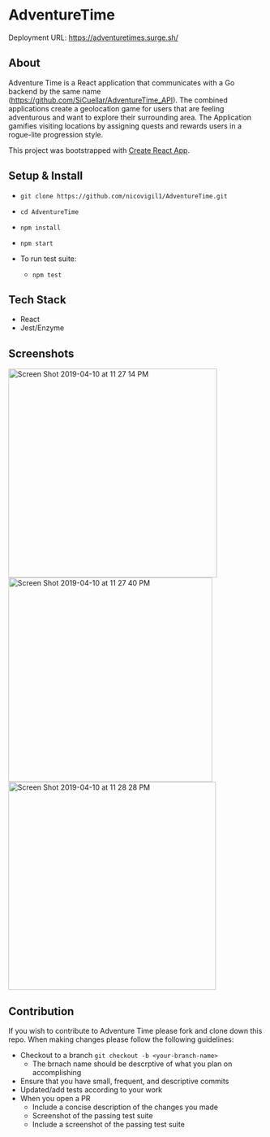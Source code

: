# AdventureTime 
Deployment URL: https://adventuretimes.surge.sh/

## About
Adventure Time is a React application that communicates with a Go backend by the same name (https://github.com/SiCuellar/AdventureTime_API). The combined applications create a geolocation game for users that are feeling adventurous and want to explore their surrounding area. The Application gamifies visiting locations by assigning quests and rewards users in a rogue-lite progression style.  


This project was bootstrapped with [Create React App](https://github.com/facebook/create-react-app).

 ## Setup & Install
 
 - `git clone https://github.com/nicovigil1/AdventureTime.git`
 - `cd AdventureTime`
 - `npm install`
 - `npm start`
 
 - To run test suite:
    - `npm test`
 
 ## Tech Stack
  - React 
  - Jest/Enzyme
  
## Screenshots
<img width="411" alt="Screen Shot 2019-04-10 at 11 27 14 PM" src="https://user-images.githubusercontent.com/35861146/55933459-94e4ac80-5bea-11e9-8030-17d22f7cb695.png">
<img width="402" alt="Screen Shot 2019-04-10 at 11 27 40 PM" src="https://user-images.githubusercontent.com/35861146/55933462-97470680-5bea-11e9-9170-1fd14685b553.png">
<img width="409" alt="Screen Shot 2019-04-10 at 11 28 28 PM" src="https://user-images.githubusercontent.com/35861146/55933458-931ae900-5bea-11e9-8f9d-7213f7323f10.png">




## Contribution
If you wish to contribute to Adventure Time please fork and clone down this repo. When making changes please follow the following guidelines:
   - Checkout to a branch `git checkout -b <your-branch-name>`
     - The brnach name should be descrptive of what you plan on accomplishing
   - Ensure that you have small, frequent, and descriptive commits
   - Updated/add tests according to your work
   - When you open a PR
     - Include a concise description of the changes you made
     - Screenshot of the passing test suite
     - Include a screenshot of the passing test suite
  
